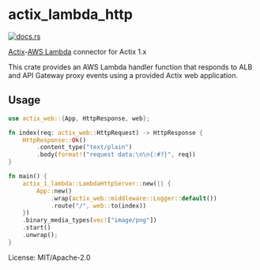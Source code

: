 # actix_lambda_http

[<img src="https://docs.rs/actix_1_lambda/badge.svg" alt="docs.rs">](https://docs.rs/actix_1_lambda/)

[Actix]-[AWS Lambda] connector for Actix 1.x

[Actix]: https://crates.io/crates/actix-web
[AWS Lambda]: https://crates.io/crates/lambda_http

This crate provides an AWS Lambda handler function that responds to ALB and
API Gateway proxy events using a provided Actix web application.

## Usage

```rust
use actix_web::{App, HttpResponse, web};

fn index(req: actix_web::HttpRequest) -> HttpResponse {
    HttpResponse::Ok()
        .content_type("text/plain")
        .body(format!("request data:\n\n{:#?}", req))
}

fn main() {
    actix_1_lambda::LambdaHttpServer::new(|| {
        App::new()
            .wrap(actix_web::middleware::Logger::default())
            .route("/", web::to(index))
    })
    .binary_media_types(vec!["image/png"])
    .start()
    .unwrap();
}
```

License: MIT/Apache-2.0
